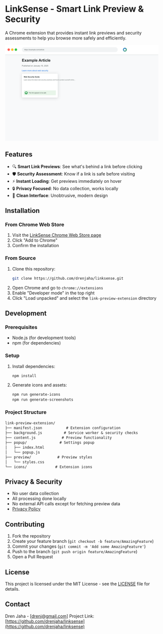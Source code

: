# LinkSense - Smart Link Preview & Security

A Chrome extension that provides instant link previews and security assessments to help you browse more safely and efficiently.

![LinkSense Preview](store_assets/screenshot_1.png)

## Features

- 🔍 **Smart Link Previews**: See what's behind a link before clicking
- 🛡️ **Security Assessment**: Know if a link is safe before visiting
- ⚡ **Instant Loading**: Get previews immediately on hover
- 🔒 **Privacy Focused**: No data collection, works locally
- 🎨 **Clean Interface**: Unobtrusive, modern design

## Installation

### From Chrome Web Store
1. Visit the [LinkSense Chrome Web Store page](https://chrome.google.com/webstore/detail/linksense)
2. Click "Add to Chrome"
3. Confirm the installation

### From Source
1. Clone this repository:
   ```bash
   git clone https://github.com/drenjaha/linksense.git
   ```
2. Open Chrome and go to `chrome://extensions`
3. Enable "Developer mode" in the top right
4. Click "Load unpacked" and select the `link-preview-extension` directory

## Development

### Prerequisites
- Node.js (for development tools)
- npm (for dependencies)

### Setup
1. Install dependencies:
   ```bash
   npm install
   ```

2. Generate icons and assets:
   ```bash
   npm run generate-icons
   npm run generate-screenshots
   ```

### Project Structure
```
link-preview-extension/
├── manifest.json           # Extension configuration
├── background.js          # Service worker & security checks
├── content.js            # Preview functionality
├── popup/               # Settings popup
│   ├── index.html
│   └── popup.js
├── preview/            # Preview styles
│   └── styles.css
└── icons/             # Extension icons
```

## Privacy & Security

- No user data collection
- All processing done locally
- No external API calls except for fetching preview data
- [Privacy Policy](PRIVACY.md)

## Contributing

1. Fork the repository
2. Create your feature branch (`git checkout -b feature/AmazingFeature`)
3. Commit your changes (`git commit -m 'Add some AmazingFeature'`)
4. Push to the branch (`git push origin feature/AmazingFeature`)
5. Open a Pull Request

## License

This project is licensed under the MIT License - see the [LICENSE](LICENSE) file for details.

## Contact

Dren Jaha - [drenj@gmail.com]
Project Link: [https://github.com/drenjaha/linksense](https://github.com/drenjaha/linksense)
